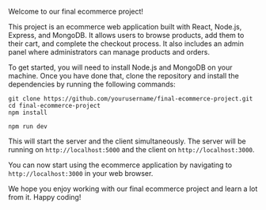 Welcome to our final ecommerce project!

This project is an ecommerce web application built with React, Node.js, Express, and MongoDB. It allows users to browse products, add them to their cart, and complete the checkout process. It also includes an admin panel where administrators can manage products and orders.

To get started, you will need to install Node.js and MongoDB on your machine. Once you have done that, clone the repository and install the dependencies by running the following commands:

```
git clone https://github.com/yourusername/final-ecommerce-project.git
cd final-ecommerce-project
npm install
```

```
npm run dev
```

This will start the server and the client simultaneously. The server will be running on `http://localhost:5000` and the client on `http://localhost:3000`.

You can now start using the ecommerce application by navigating to `http://localhost:3000` in your web browser.

We hope you enjoy working with our final ecommerce project and learn a lot from it. Happy coding!